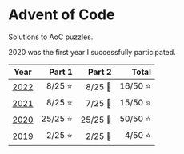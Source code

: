 # Advent of Code

Solutions to AoC puzzles.

2020 was the first year I successfully participated.

| Year         | Part 1   | Part 2   | Total    |
| ------------ | -------: | -------: | -------: |
| [2022](2021) |  8/25 ⭐ |  8/25 🌟 | 16/50 ⭐ |
| [2021](2021) |  8/25 ⭐ |  7/25 🌟 | 15/50 ⭐ |
| [2020](2020) | 25/25 ⭐ | 25/25 🌟 | 50/50 ⭐ |
| [2019](2019) |  2/25 ⭐ |  2/25 🌟 |  4/50 ⭐ |
